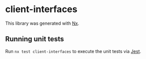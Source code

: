 # client-interfaces

This library was generated with [Nx](https://nx.dev).

## Running unit tests

Run `nx test client-interfaces` to execute the unit tests via [Jest](https://jestjs.io).
